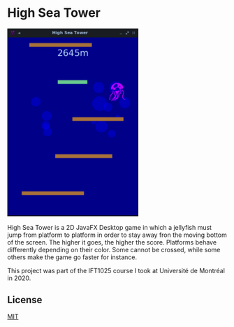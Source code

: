 # High Sea Tower

<img src="high-sea-tower.png" width="300" />

High Sea Tower is a 2D JavaFX Desktop game in which a jellyfish must jump from platform to platform in order to stay away fron the moving bottom of the screen. The higher it goes, the higher the score. Platforms behave differently depending on their color. Some cannot be crossed, while some others make the game go faster for instance.


This project was part of the IFT1025 course I took at Université de Montréal in 2020.

## License
[MIT](https://choosealicense.com/licenses/mit/) 